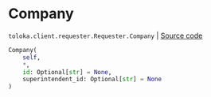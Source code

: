 # Company
`toloka.client.requester.Requester.Company` | [Source code](https://github.com/Toloka/toloka-kit/blob/v1.2.0.post1/src/client/requester.py#L19)

```python
Company(
    self,
    *,
    id: Optional[str] = None,
    superintendent_id: Optional[str] = None
)
```

